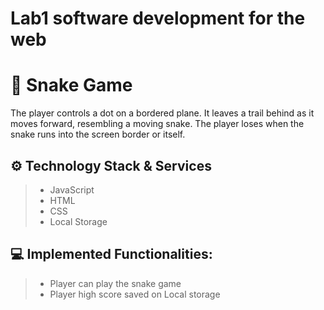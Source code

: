 # Lab1 software development for the web
 
# 🐍 Snake Game
The player controls a dot on a bordered plane. It leaves a trail behind as it moves forward, resembling a moving snake. The player loses when the snake runs into the screen border or itself.

## ⚙️ Technology Stack & Services
>  - JavaScript
>  - HTML
>  - CSS
>  - Local Storage

## 💻 Implemented Functionalities:

>  - Player can play the snake game
>  - Player high score saved on Local storage
